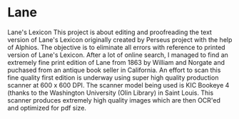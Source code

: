 # Lane
Lane's Lexicon
This project is about editing and proofreading the text version of Lane's Lexicon originally created by Perseus project with the help of Alphios. 
The objective is to eliminate all errors with reference to printed version of Lane's Lexicon.
After a lot of online search, I managed to find an extremely fine print edition of Lane from 1863 by William and Norgate and puchased from an antique book seller in California.
An effort to scan this fine quality first edition is underway using super high quality production scanner at 600 x 600 DPI. 
The scanner model being used is KIC Bookeye 4 (thanks to the Washington University (Olin Library) in Saint Louis. 
This scanner produces extremely high quality images which are then OCR'ed and optimized for pdf size.
